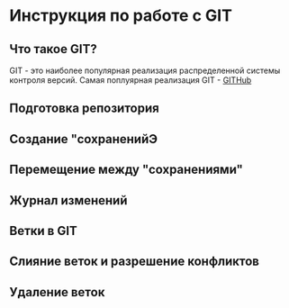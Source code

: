 # Инструкция по работе с GIT

## Что такое GIT?

GIT - это наиболее популярная реализация распределенной системы контроля версий. Самая поплуярная реализация GIT - [GITHub](https://github.com)

## Подготовка репозитория

## Создание "сохраненийЭ

## Перемещение между "сохранениями"

## Журнал изменений

## Ветки в GIT

## Слияние веток и разрешение конфликтов

## Удаление веток